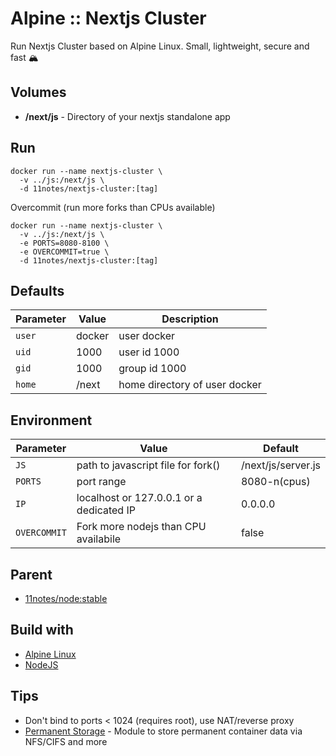 # Alpine :: Nextjs Cluster
Run Nextjs Cluster based on Alpine Linux. Small, lightweight, secure and fast 🏔️

## Volumes
* **/next/js** - Directory of your nextjs standalone app

## Run
```shell
docker run --name nextjs-cluster \
  -v ../js:/next/js \
  -d 11notes/nextjs-cluster:[tag]
```

Overcommit (run more forks than CPUs available)
```shell
docker run --name nextjs-cluster \
  -v ../js:/next/js \
  -e PORTS=8080-8100 \
  -e OVERCOMMIT=true \
  -d 11notes/nextjs-cluster:[tag]
```

## Defaults
| Parameter | Value | Description |
| --- | --- | --- |
| `user` | docker | user docker |
| `uid` | 1000 | user id 1000 |
| `gid` | 1000 | group id 1000 |
| `home` | /next | home directory of user docker |

## Environment
| Parameter | Value | Default |
| --- | --- | --- |
| `JS` | path to javascript file for fork() | /next/js/server.js |
| `PORTS` | port range | 8080-n(cpus) |
| `IP` | localhost or 127.0.0.1 or a dedicated IP | 0.0.0.0 |
| `OVERCOMMIT` | Fork more nodejs than CPU availabile | false |

## Parent
* [11notes/node:stable](https://github.com/11notes/docker-node)

## Build with
* [Alpine Linux](https://alpinelinux.org)
* [NodeJS](https://nodejs.org/en)

## Tips
* Don't bind to ports < 1024 (requires root), use NAT/reverse proxy
* [Permanent Storage](https://github.com/11notes/alpine-docker-netshare) - Module to store permanent container data via NFS/CIFS and more